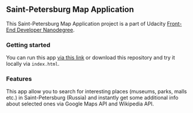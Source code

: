 ## Saint-Petersburg Map Application

This Saint-Petersburg Map Application project is a part of Udacity [Front-End Developer Nanodegree](https://www.udacity.com/course/front-end-web-developer-nanodegree--nd001).

### Getting started

You can run this app [via this link](https://antmatr.github.io/frontend-nanodegree-neighborhood-map/) or download this repository and try it locally via ```index.html```.

### Features

This app allow you to search for interesting places (museums, parks, malls etc.) in Saint-Petersburg (Russia) and instantly get some additional info about selected ones via Google Maps API and Wikipedia API.
